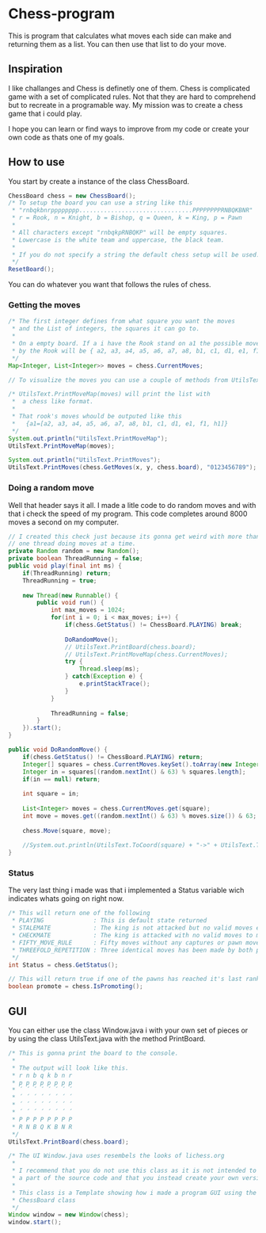 # Chess-program

This is program that calculates what moves each side can make and returning them as a list.
You can then use that list to do your move.


## Inspiration
I like challanges and Chess is definetly one of them.
Chess is complicated game with a set of complicated rules.
Not that they are hard to comprehend but to recreate in a programable way.
My mission was to create a chess game that i could play.

I hope you can learn or find ways to improve from my code or create your own code as thats one of my goals.

## How to use

You start by create a instance of the class ChessBoard.
``` java
ChessBoard chess = new ChessBoard();
/* To setup the board you can use a string like this
 * "rnbqkbnrpppppppp................................PPPPPPPPRNBQKBNR"
 * r = Rook, n = Knight, b = Bishop, q = Queen, k = King, p = Pawn
 * 
 * All characters except "rnbqkpRNBQKP" will be empty squares.
 * Lowercase is the white team and uppercase, the black team.
 *
 * If you do not specify a string the default chess setup will be used.
 */
ResetBoard();
```

You can do whatever you want that follows the rules of chess.

### Getting the moves
``` java
/* The first integer defines from what square you want the moves
 * and the List of integers, the squares it can go to.
 *
 * On a empty board. If a i have the Rook stand on a1 the possible moves
 * by the Rook will be { a2, a3, a4, a5, a6, a7, a8, b1, c1, d1, e1, f1, h1 }
 */
Map<Integer, List<Integer>> moves = chess.CurrentMoves;

// To visualize the moves you can use a couple of methods from UtilsText

/* UtilsText.PrintMoveMap(moves) will print the list with
 *  a chess like format.
 *
 * That rook's moves whould be outputed like this
 *   {a1=[a2, a3, a4, a5, a6, a7, a8, b1, c1, d1, e1, f1, h1]}
 */
System.out.println("UtilsText.PrintMoveMap");
UtilsText.PrintMoveMap(moves);

System.out.println("UtilsText.PrintMoves");
UtilsText.PrintMoves(chess.GetMoves(x, y, chess.board), "0123456789");
```

### Doing a random move

Well that header says it all.
I made a litle code to do random moves and with that i check the speed of my program.
This code completes around 8000 moves a second on my computer.

``` java
// I created this check just because its gonna get weird with more than
// one thread doing moves at a time.
private Random random = new Random();
private boolean ThreadRunning = false;
public void play(final int ms) {
    if(ThreadRunning) return;
    ThreadRunning = true;
    
    new Thread(new Runnable() {
        public void run() {
            int max_moves = 1024;
            for(int i = 0; i < max_moves; i++) {
                if(chess.GetStatus() != ChessBoard.PLAYING) break;
                
                DoRandomMove();
                // UtilsText.PrintBoard(chess.board);
                // UtilsText.PrintMoveMap(chess.CurrentMoves);
                try {
                    Thread.sleep(ms);
                } catch(Exception e) {
                    e.printStackTrace();
                }
            }
            
            ThreadRunning = false;
        }
    }).start();
}

public void DoRandomMove() {
    if(chess.GetStatus() != ChessBoard.PLAYING) return;
    Integer[] squares = chess.CurrentMoves.keySet().toArray(new Integer[1]);
    Integer in = squares[(random.nextInt() & 63) % squares.length];
    if(in == null) return;
    
    int square = in;
    
    List<Integer> moves = chess.CurrentMoves.get(square);
    int move = moves.get((random.nextInt() & 63) % moves.size()) & 63;
    
    chess.Move(square, move);
    
    //System.out.println(UtilsText.ToCoord(square) + "->" + UtilsText.ToCoord(move) + ", " + chess.GetMove());
}
```

### Status

The very last thing i made was that i implemented a Status variable wich indicates whats going on right now.

``` java
/* This will return one of the following
 * PLAYING              : This is default state returned
 * STALEMATE            : The king is not attacked but no valid moves exist
 * CHECKMATE            : The king is attacked with no valid moves to make
 * FIFTY_MOVE_RULE      : Fifty moves without any captures or pawn moves
 * THREEFOLD_REPETITION : Three identical moves has been made by both players.
 */
int Status = chess.GetStatus();

// This will return true if one of the pawns has reached it's last rank.
boolean promote = chess.IsPromoting();
```

## GUI

You can either use the class Window.java i with your own set of pieces
or by using the class UtilsText.java with the method PrintBoard.

``` java
/* This is gonna print the board to the console.
 *
 * The output will look like this.
 * r n b q k b n r
 * p p p p p p p p
 * ´ ´ ´ ´ ´ ´ ´ ´
 * ´ ´ ´ ´ ´ ´ ´ ´
 * ´ ´ ´ ´ ´ ´ ´ ´
 * ´ ´ ´ ´ ´ ´ ´ ´
 * P P P P P P P P
 * R N B Q K B N R
 */
UtilsText.PrintBoard(chess.board);

/* The UI Window.java uses resembels the looks of lichess.org
 *
 * I recommend that you do not use this class as it is not intended to be
 * a part of the source code and that you instead create your own version of it.
 * 
 * This class is a Template showing how i made a program GUI using the
 * ChessBoard class
 */
Window window = new Window(chess);
window.start();
```
